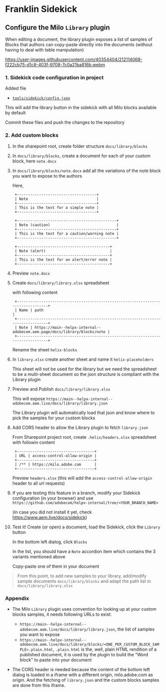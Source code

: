 Franklin Sidekick
===

## Configure the Milo `Library` plugin

When editing a document, the library plugin exposes a list of samples of Blocks that authors can copy-paste directly into the documents (without having to deal with table manipulation)

https://user-images.githubusercontent.com/40354404/212114068-f222cb75-d1c8-403f-9708-7c0a21ba816b.webm

### 1. Sidekick code configuration in project

Added file
* [`tools/sidekick/config.json`](../tools/sidekick/config.json)

This will add the library button in the sidekick with all Milo blocks available by default

Commit these files and push the changes to the repository

### 2. Add custom blocks

1. In the sharepoint root, create folder structure `docs/library/blocks`



2. In `docs/library/blocks`, create a document for each of your custom block, here `note.docx`



3. In `docs/library/blocks/note.docx` add all the variations of the note block you want to expose to the authors  

   Here,
   ```
    +------------------------------------+
    | Note                               |
    +------------------------------------+
    | This is the text for a simple note |
    +------------------------------------+

    +---------------------------------------------+
    | Note (caution)                              |
    +---------------------------------------------+
    | This is the text for a caution/warning note |
    +---------------------------------------------+

    +------------------------------------------+
    | Note (alert)                             |
    +------------------------------------------+
    | This is the text for an alert/error note |
    +------------------------------------------+
   ```



4. Preview `note.docx`



5. Create `docs/library/library.xlsx` spreadsheet

   with following content

   ```
    +---------------------------------------------------------------------------------+
    | Name | path                                                                     |
    +---------------------------------------------------------------------------------+
    | Note | https://main--helpx-internal--adobecom.aem.page/docs/library/blocks/note |
    +---------------------------------------------------------------------------------+
   ```

   Rename the sheet `helix-blocks`



6. In `library.xlsx` create another sheet and name it `helix-placeholders`

   This sheet will not be used for the library but we need the spreadsheet to be a multi-sheet document so the json structure is compliant with the Library plugin



7. Preview and Publish `docs/library/library.xlsx`

   This will expose `https://main--helpx-internal--adobecom.aem.live/docs/library/library.json`

   The Library plugin will automatically load that json and know where to pick the samples for your custom blocks



8. Add CORS header to allow the Library plugin to fetch `library.json`

   From Sharepoint project root, create `.helix/headers.xlsx` spreadsheet with followin content  

   ```
    +-----------------------------------+
    | URL | access-control-allow-origin |
    +-----------------------------------+
    | /** | https://milo.adobe.com      |
    +-----------------------------------+
   ```

   Preview `headers.xlsx` (this will add the `access-control-allow-origin` header to all url requests)



9. If you are testing this feature in a branch, modify your Sidekick configuration (in your browser) and use  
   `https://github.com/adobecom/helpx-internal/tree/<YOUR_BRANCH_NAME>`

   (in case you did not install it yet, check https://www.aem.live/docs/sidekick)



10. Test it! Create (or open) a document, load the Sidekick, click the `Library` button

    In the bottom left dialog, click `Blocks`

    In the list, you should have a `Note` accordion item which contains the 3 variants mentioned above

    Copy-paste one of them in your document



> From this point, to add new samples to your library, add/modify sample documents `docs/library/blocks` and adapt the path list in `docs/library/library.xlsx`



### Appendix

* The Milo `Library` plugin uses convention for looking up at your custom blocks samples, it needs following URLs to exist:
  * `https://main--helpx-internal--adobecom.aem.live/docs/library/library.json`, the list of samples you want to expose
  * `https://main--helpx-internal--adobecom.aem.live/docs/library/blocks/<ONE_PER_CUSTOM_BLOCK_SAMPLE>.plain.html`, `.plain.html` is the, well, plain HTML rendition of a published document, it is used by the plugin to build the "Word block" to paste into your document

* The CORS header is needed because the content of the bottom left dialog is loaded in a iframe with a different origin, milo.adobe.com as origin. And the fetching of `library.json` and the custom blocks samples are done from this iframe.
